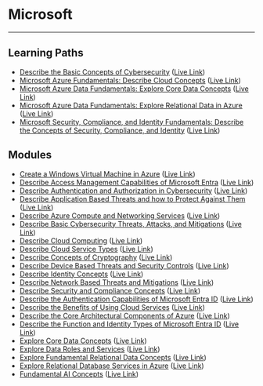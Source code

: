 # Microsoft

---

## Learning Paths

- [Describe the Basic Concepts of Cybersecurity](https://learn.microsoft.com/en-us/training/paths/describe-basic-concepts-of-cybersecurity/) ([Live Link](https://learn.microsoft.com/api/achievements/share/en-us/KonzerCason/HAGPVFK8?sharingId=50E8975C059E097E))
- [Microsoft Azure Fundamentals: Describe Cloud Concepts](https://learn.microsoft.com/en-us/training/paths/microsoft-azure-fundamentals-describe-cloud-concepts/) ([Live Link](https://learn.microsoft.com/api/achievements/share/en-us/KonzerCason/WZG6GUJN?sharingId=50E8975C059E097E))
- [Microsoft Azure Data Fundamentals: Explore Core Data Concepts](https://learn.microsoft.com/en-us/training/paths/azure-data-fundamentals-explore-core-data-concepts/) ([Live Link](https://learn.microsoft.com/api/achievements/share/en-us/KonzerCason-0894/NY9LGTTF?sharingId=50E8975C059E097E))
- [Microsoft Azure Data Fundamentals: Explore Relational Data in Azure](https://learn.microsoft.com/en-us/training/paths/azure-data-fundamentals-explore-relational-data/) ([Live Link](https://learn.microsoft.com/api/achievements/share/en-us/KonzerCason/2BAKM5MV?sharingId=50E8975C059E097E))
- [Microsoft Security, Compliance, and Identity Fundamentals: Describe the Concepts of Security, Compliance, and Identity](https://learn.microsoft.com/en-us/training/paths/describe-concepts-of-security-compliance-identity/) ([Live Link](https://learn.microsoft.com/api/achievements/share/en-us/KonzerCason/HAGCCR48?sharingId=50E8975C059E097E))

## Modules

- [Create a Windows Virtual Machine in Azure](https://learn.microsoft.com/en-us/training/modules/create-windows-virtual-machine-in-azure/) ([Live Link](https://learn.microsoft.com/api/achievements/share/en-us/KonzerCason-0894/3RS5DL6H?sharingId=50E8975C059E097E))
- [Describe Access Management Capabilities of Microsoft Entra](https://learn.microsoft.com/en-us/training/modules/explore-access-management-capabilities/) ([Live Link](https://learn.microsoft.com/api/achievements/share/en-us/KonzerCason/9X9BKLBU?sharingId=50E8975C059E097E))
- [Describe Authentication and Authorization in Cybersecurity](https://learn.microsoft.com/en-us/training/modules/describe-authentication-authorization-cybersecurity/) ([Live Link](https://learn.microsoft.com/api/achievements/share/en-us/KonzerCason/UYT5SXV3?sharingId=50E8975C059E097E))
- [Describe Application Based Threats and how to Protect Against Them](https://learn.microsoft.com/en-us/training/modules/describe-application-based-threats-security-controls/) ([Live Link](https://learn.microsoft.com/api/achievements/share/en-us/KonzerCason/B6MN3SFD?sharingId=50E8975C059E097E))
- [Describe Azure Compute and Networking Services](https://learn.microsoft.com/en-us/training/modules/describe-azure-compute-networking-services/) ([Live Link](https://learn.microsoft.com/api/achievements/share/en-us/KonzerCason/87U7D6GW?sharingId=50E8975C059E097E))
- [Describe Basic Cybersecurity Threats, Attacks, and Mitigations](https://learn.microsoft.com/en-us/training/modules/describe-basic-cybersecurity-threats-attacks-mitigations/) ([Live Link](https://learn.microsoft.com/api/achievements/share/en-us/KonzerCason/N269V4WF?sharingId=50E8975C059E097E))
- [Describe Cloud Computing](https://learn.microsoft.com/en-us/training/modules/describe-cloud-compute/) ([Live Link](https://learn.microsoft.com/api/achievements/share/en-us/KonzerCason/UYTSJJL3?sharingId=50E8975C059E097E))
- [Describe Cloud Service Types](https://learn.microsoft.com/en-us/training/modules/describe-cloud-service-types/) ([Live Link](https://learn.microsoft.com/api/achievements/share/en-us/KonzerCason/2BNFNR9V?sharingId=50E8975C059E097E))
- [Describe Concepts of Cryptography](https://learn.microsoft.com/en-us/training/modules/describe-concepts-of-cryptography/) ([Live Link](https://learn.microsoft.com/api/achievements/share/en-us/KonzerCason/P5AZ6HK4?sharingId=50E8975C059E097E))
- [Describe Device Based Threats and Security Controls](https://learn.microsoft.com/en-us/training/modules/describe-device-based-threats-security-controls/) ([Live Link](https://learn.microsoft.com/api/achievements/share/en-us/KonzerCason/ESRMQ8MP?sharingId=50E8975C059E097E))
- [Describe Identity Concepts](https://learn.microsoft.com/en-us/training/modules/describe-identity-principles-concepts/) ([Live Link](https://learn.microsoft.com/api/achievements/share/en-us/KonzerCason/ES722T8P?sharingId=50E8975C059E097E))
- [Describe Network Based Threats and Mitigations](https://learn.microsoft.com/en-us/training/modules/describe-network-based-threats-mitigations/) ([Live Link](https://learn.microsoft.com/api/achievements/share/en-us/KonzerCason/3RSLUDDH?sharingId=50E8975C059E097E))
- [Describe Security and Compliance Concepts](https://learn.microsoft.com/en-us/training/modules/describe-security-concepts-methodologies/) ([Live Link](https://learn.microsoft.com/api/achievements/share/en-us/KonzerCason/3RL6SMDH?sharingId=50E8975C059E097E))
- [Describe the Authentication Capabilities of Microsoft Entra ID](https://learn.microsoft.com/en-us/training/modules/explore-authentication-capabilities/) ([Live Link](https://learn.microsoft.com/api/achievements/share/en-us/KonzerCason/N2WCSL3F?sharingId=50E8975C059E097E))
- [Describe the Benefits of Using Cloud Services](https://learn.microsoft.com/en-us/training/modules/describe-benefits-use-cloud-services/) ([Live Link](https://learn.microsoft.com/api/achievements/share/en-us/KonzerCason/CFDJD279?sharingId=50E8975C059E097E))
- [Describe the Core Architectural Components of Azure](https://learn.microsoft.com/en-us/training/modules/describe-core-architectural-components-of-azure/) ([Live Link](https://learn.microsoft.com/api/achievements/share/en-us/KonzerCason/3RLUE29H?sharingId=50E8975C059E097E))
- [Describe the Function and Identity Types of Microsoft Entra ID](https://learn.microsoft.com/en-us/training/modules/explore-basic-services-identity-types/) ([Live Link](https://learn.microsoft.com/api/achievements/share/en-us/KonzerCason/XMWVMSZY?sharingId=50E8975C059E097E))
- [Explore Core Data Concepts](https://learn.microsoft.com/en-us/training/modules/explore-core-data-concepts/) ([Live Link](https://learn.microsoft.com/api/achievements/share/en-us/KonzerCason-0894/CHKXQE89?sharingId=50E8975C059E097E))
- [Explore Data Roles and Services](https://learn.microsoft.com/en-us/training/modules/explore-roles-responsibilities-world-of-data/) ([Live Link](https://learn.microsoft.com/api/achievements/share/en-us/KonzerCason-0894/7MW46K9Z?sharingId=50E8975C059E097E))
- [Explore Fundamental Relational Data Concepts](https://learn.microsoft.com/en-us/training/modules/explore-relational-data-offerings/) ([Live Link](https://learn.microsoft.com/api/achievements/share/en-us/KonzerCason/UY6F95H3?sharingId=50E8975C059E097E))
- [Explore Relational Database Services in Azure](https://learn.microsoft.com/en-us/training/modules/explore-provision-deploy-relational-database-offerings-azure/) ([Live Link](https://learn.microsoft.com/api/achievements/share/en-us/KonzerCason/WZ37FEXN?sharingId=50E8975C059E097E))
- [Fundamental AI Concepts](https://learn.microsoft.com/en-us/training/modules/get-started-ai-fundamentals/) ([Live Link](https://learn.microsoft.com/api/achievements/share/en-us/KonzerCason/DC46LTRJ?sharingId=50E8975C059E097E))